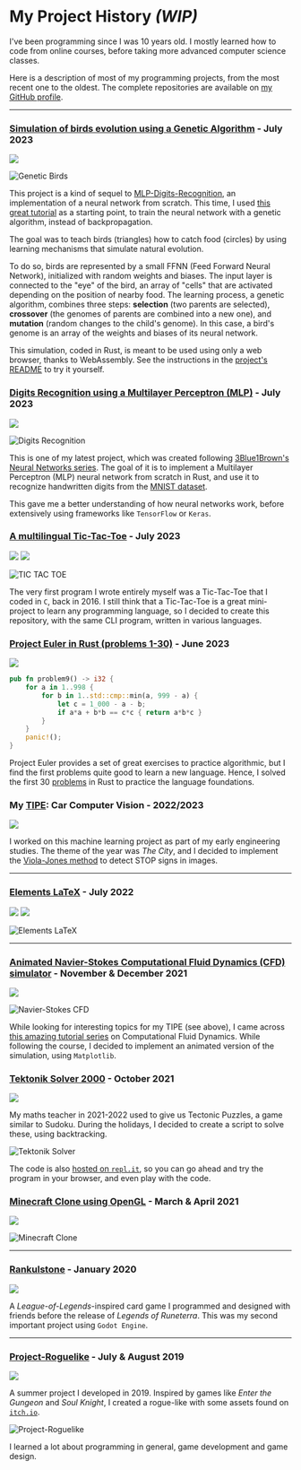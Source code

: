 # My Project History *(WIP)*

I've been programming since I was 10 years old. I mostly learned how to code from online courses, before taking more advanced computer science classes.

Here is a description of most of my programming projects, from the most recent one to the oldest. The complete repositories are available on [my GitHub profile](https://github.com/Red-Rapious).

---
### [Simulation of birds evolution using a Genetic Algorithm](https://github.com/Red-Rapious/Genetic-Birds-Simulator) - July 2023

![](https://img.shields.io/badge/Rust-000000?style=for-the-badge&logo=rust&logoColor=white)

![Genetic Birds](assets/projects/genetic-birds.png)

This project is a kind of sequel to [MLP-Digits-Recognition](), an implementation of a neural network from scratch. This time, I used [this great tutorial](https://pwy.io/posts/learning-to-fly-pt1/) as a starting point, to train the neural network with a genetic algorithm, instead of backpropagation.

The goal was to teach birds (triangles) how to catch food (circles) by using learning mechanisms that simulate natural evolution. 

To do so, birds are represented by a small FFNN (Feed Forward Neural Network), initialized with random weights and biases. The input layer is connected to the "eye" of the bird, an array of "cells" that are activated depending on the position of nearby food. The learning process, a genetic algorithm, combines three steps: **selection** (two parents are selected), **crossover** (the genomes of parents are combined into a new one), and **mutation** (random changes to the child's genome). In this case, a bird's genome is an array of the weights and biases of its neural network.

This simulation, coded in Rust, is meant to be used using only a web browser, thanks to WebAssembly. See the instructions in the [project's README](https://github.com/Red-Rapious/Genetic-Birds-Simulator) to try it yourself.

### [Digits Recognition using a Multilayer Perceptron (MLP)](https://github.com/Red-Rapious/MLP-Digits-Recognition) - July 2023

![](https://img.shields.io/badge/Rust-000000?style=for-the-badge&logo=rust&logoColor=white)

![Digits Recognition](assets/projects/digits-mlp.png)

This is one of my latest project, which was created following [3Blue1Brown's Neural Networks series](https://youtu.be/aircAruvnKk). The goal of it is to implement a Multilayer Perceptron (MLP) neural network from scratch in Rust, and use it to recognize handwritten digits from the [MNIST dataset](http://yann.lecun.com/exdb/mnist/).


This gave me a better understanding of how neural networks work, before extensively using frameworks like `TensorFlow` or `Keras`.

### [A multilingual Tic-Tac-Toe](https://github.com/Red-Rapious/Multilingual-Tic-Tac-Toe) - July 2023

![](https://img.shields.io/badge/Python-3776AB?style=for-the-badge&logo=python&logoColor=white)
![](https://img.shields.io/badge/Rust-000000?style=for-the-badge&logo=rust&logoColor=white)

![TIC TAC TOE](assets/projects/tic-tac-toe.png)

The very first program I wrote entirely myself was a Tic-Tac-Toe that I coded in `C`, back in 2016. I still think that a Tic-Tac-Toe is a great mini-project to learn any programming language, so I decided to create this repository, with the same CLI program, written in various languages. 

### [Project Euler in Rust (problems 1-30)](https://github.com/Red-Rapious/Euler-Rust) - June 2023

![](https://img.shields.io/badge/Rust-000000?style=for-the-badge&logo=rust&logoColor=white)

```rust
pub fn problem9() -> i32 {
    for a in 1..998 {
        for b in 1..std::cmp::min(a, 999 - a) {
            let c = 1_000 - a - b;
            if a*a + b*b == c*c { return a*b*c }
        }
    }
    panic!();
}
```

Project Euler provides a set of great exercises to practice algorithmic, but I find the first problems quite good to learn a new language. Hence, I solved the first 30 [problems](https://projecteuler.net) in Rust to practice the language foundations.

### My [TIPE](https://fr.wikipedia.org/wiki/Travail_d%27initiative_personnelle_encadré): Car Computer Vision - 2022/2023

![](https://img.shields.io/badge/Python-3776AB?style=for-the-badge&logo=python&logoColor=white)

I worked on this machine learning project as part of my early engineering studies. The theme of the year was *The City*, and I decided to implement the [Viola-Jones method](https://en.wikipedia.org/wiki/Viola–Jones_object_detection_framework) to detect STOP signs in images.

---
### [Elements LaTeX](https://github.com/Red-Rapious/Elements-LaTeX) - July 2022

![](https://img.shields.io/badge/JavaScript-F7DF1E?style=for-the-badge&logo=javascript&logoColor=black)
![](https://img.shields.io/badge/Electron-02569B?style=for-the-badge&logo=electron&logoColor=white)

![Elements LaTeX](assets/projects/elements-latex.png)

---
### [Animated Navier-Stokes Computational Fluid Dynamics (CFD) simulator](https://github.com/Red-Rapious/Navier-Stokes-CFD) - November & December 2021

![](https://img.shields.io/badge/Python-3776AB?style=for-the-badge&logo=python&logoColor=white)

![Navier-Stokes CFD](assets/projects/navier-stokes-cfd.gif)

While looking for interesting topics for my TIPE (see above), I came across [this amazing tutorial series](https://lorenabarba.com/blog/cfd-python-12-steps-to-navier-stokes/) on Computational Fluid Dynamics. While following the course, I decided to implement an animated version of the simulation, using `Matplotlib`.

### [Tektonik Solver 2000](https://github.com/Red-Rapious/Tektonik-Solver-2000) - October 2021

![](https://img.shields.io/badge/Python-3776AB?style=for-the-badge&logo=python&logoColor=white)

My maths teacher in 2021-2022 used to give us Tectonic Puzzles, a game similar to Sudoku. During the holidays, I decided to create a script to solve these, using backtracking.

![Tektonik Solver](assets/projects/tektonik-solver.png)

The code is also [hosted on `repl.it`](https://replit.com/@redrapious/TektonikSolver2000#main.py), so you can go ahead and try the program in your browser, and even play with the code.

### [Minecraft Clone using OpenGL](https://github.com/Red-Rapious/Minecraft-Clone-OpenGL) - March & April 2021

![](https://img.shields.io/badge/C%2B%2B-00599C?style=for-the-badge&logo=c%2B%2B&logoColor=white)

![Minecraft Clone](assets/projects/minecraft-clone.png)

---
### [Rankulstone](https://github.com/Red-Rapious/Rankulstone) - January 2020

![](https://img.shields.io/badge/Godot-3776AB?style=for-the-badge&logo=godot&logoColor=white)

A *League-of-Legends*-inspired card game I programmed and designed with friends before the release of *Legends of Runeterra*. This was my second important project using `Godot Engine`.

---
### [Project-Roguelike](https://github.com/Red-Rapious/Project-Roguelike) - July & August 2019

![](https://img.shields.io/badge/Godot-3776AB?style=for-the-badge&logo=godot&logoColor=white)

A summer project I developed in 2019. Inspired by games like *Enter the Gungeon* and *Soul Knight*, I created a rogue-like with some assets found on [`itch.io`](https://itch.io/game-assets).

![Project-Roguelike](assets/projects/project-roguelike.png)


I learned a lot about programming in general, game development and game design.